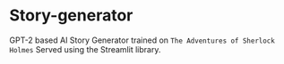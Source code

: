 # Story-generator
GPT-2 based AI Story Generator trained on ```The Adventures of Sherlock Holmes``` Served using the Streamlit library.
